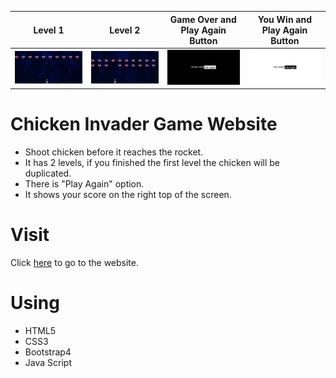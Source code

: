 Level 1                    |  Level 2              |   Game Over and Play Again Button | You Win and Play Again Button  
:-------------------------:|:-------------------------:|:-------------------------:|:-------------------------:
<img  src = /images/chickenInvader.png>  |  <img  src = /images/level2.png> | <img  src = /images/gameover.png> | <img  src = /images/youwin.png>

<!-- <p align="center">
<img  src = /images/chickenInvader.png>
</p> -->

# Chicken Invader Game Website
- Shoot chicken before it reaches the rocket.
- It has 2 levels, if you finished the first level the chicken will be duplicated.
- There is "Play Again" option.
- It shows your score on the right top of the screen.
# Visit
Click [here](https://isalma.github.io/Chicken-Invaders-Game-Website/) to go to the website.
# Using
- HTML5
- CSS3
- Bootstrap4
- Java Script


